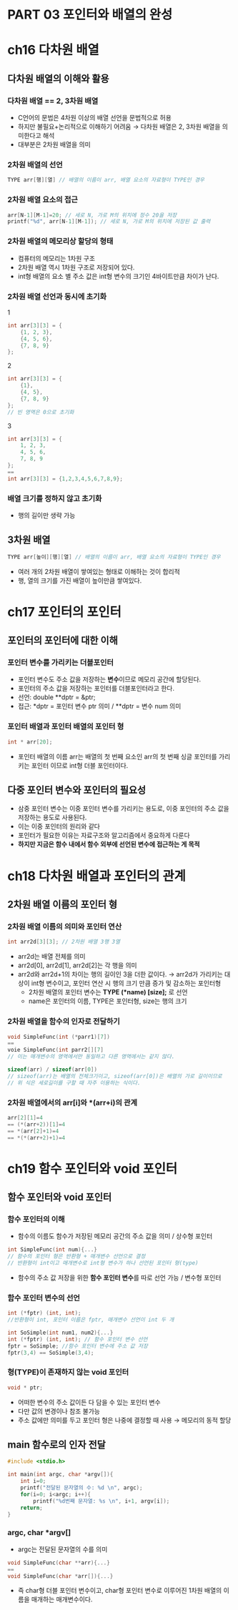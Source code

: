 # PART 03 포인터와 배열의 완성

# ch16 다차원 배열

## 다차원 배열의 이해와 활용

### 다차원 배열 == 2, 3차원 배열

- C언어의 문법은 4차원 이상의 배열 선언을 문법적으로 허용
- 하지만 불필요+논리적으로 이해하기 어려움 → 다차원 배열은 2, 3차원 배열을 의미한다고 해석
- 대부분은 2차원 배열을 의미

### 2차원 배열의 선언

```c
TYPE arr[행][열] // 배열의 이름이 arr, 배열 요소의 자료형이 TYPE인 경우
```

### 2차원 배열 요소의 접근

```c
arr[N-1][M-1]=20; // 세로 N, 가로 M의 위치에 정수 20을 저장
printf("%d", arr[N-1][M-1]); // 세로 N, 가로 M의 위치에 저장된 값 출력
```

### 2차원 배열의 메모리상 할당의 형태

- 컴퓨터의 메모리는 1차원 구조
- 2차원 배열 역시 1차원 구조로 저장되어 있다.
- int형 배열의 요소 별 주소 값은 int형 변수의 크기인 4바이트만큼 차이가 난다.

### 2차원 배열 선언과 동시에 초기화

1

```c
int arr[3][3] = {
	{1, 2, 3},
	{4, 5, 6},
	{7, 8, 9}
};
```

2

```c
int arr[3][3] = {
	{1},
	{4, 5},
	{7, 8, 9}
};
// 빈 영역은 0으로 초기화
```

3

```c
int arr[3][3] = {
	1, 2, 3,
	4, 5, 6,
	7, 8, 9
};
==
int arr[3][3] = {1,2,3,4,5,6,7,8,9};
```

### 배열 크기를 정하지 않고 초기화

- 행의 길이만 생략 가능

## 3차원 배열

```c
TYPE arr[높이][행][열] // 배열의 이름이 arr, 배열 요소의 자료형이 TYPE인 경우
```

- 여러 개의 2차원 배열이 쌓여있는 형태로 이해하는 것이 합리적
- 행, 열의 크기를 가진 배열이 높이만큼 쌓여있다.

# ch17 포인터의 포인터

## 포인터의 포인터에 대한 이해

### 포인터 변수를 가리키는 더블포인터

- 포인터 변수도 주소 값을 저장하는 **변수**이므로 메모리 공간에 할당된다.
- 포인터의 주소 값을 저장하는 포인터를 더블포인터라고 한다.
- 선언: double \*\*dptr = &ptr;
- 접근: \*dptr = 포인터 변수 ptr 의미 / \*\*dptr = 변수 num 의미

### 포인터 배열과 포인터 배열의 포인터 형

```c
int * arr[20];
```

- 포인터 배열의 이름 arr는 배열의 첫 번째 요소인 arr의 첫 번째 싱글 포인터를 가리키는 포인터 이므로 int형 더블 포인터이다.

## 다중 포인터 변수와 포인터의 필요성

- 삼중 포인터 변수는 이중 포인터 변수를 가리키는 용도로, 이중 포인터의 주소 값을 저장하는 용도로 사용된다.
- 이는 이중 포인터의 원리와 같다
- 포인터가 필요한 이유는 자료구조와 알고리즘에서 중요하게 다룬다
- **하지만 지금은 함수 내에서 함수 외부에 선언된 변수에 접근하는 게 목적**

# ch18 다차원 배열과 포인터의 관계

## 2차원 배열 이름의 포인터 형

### 2차원 배열 이름의 의미와 포인터 연산

```c
int arr2d[3][3]; // 2차원 배열 3행 3열
```

- arr2d는 배열 전체를 의미
- arr2d[0], arr2d[1], arr2d[2]는 각 행을 의미
- arr2d와 arr2d+1의 차이는 행의 길이인 3을 더한 값이다.
  → arr2d가 가리키는 대상이 int형 변수이고, 포인터 연산 시 행의 크기 만큼 증가 및 감소하는 포인터형
  - 2차원 배열의 포인터 변수는 **TYPE (\*name) [size];** 로 선언
  - name은 포인터의 이름, TYPE은 포인터형, size는 행의 크기

### 2차원 배열을 함수의 인자로 전달하기

```c
void SimpleFunc(int (*parr1)[7])
==
voie SimpleFunc(int parr2[][7]
// 이는 매개변수의 영역에서만 동일하고 다른 영역에서는 같지 않다.
```

```c
sizeof(arr) / sizeof(arr[0])
// sizeof(arr)는 배열의 전체크기이고, sizeof(arr[0])은 배열의 가로 길이이므로
// 위 식은 세로길이를 구할 때 자주 이용하는 식이다.
```

### 2차원 배열에서의 arr[i]와 \*(arr+i)의 관계

```c
arr[2][1]=4
== (*(arr+2))[1]=4
== *(arr[2]+1)=4
== *(*(arr+2)+1)=4
```

# ch19 함수 포인터와 void 포인터

## 함수 포인터와 void 포인터

### 함수 포인터의 이해

- 함수의 이름도 함수가 저장된 메모리 공간의 주소 값을 의미 / 상수형 포인터

```c
int SimpleFunc(int num){...}
// 함수의 포인터 형은 반환형 + 매개변수 선언으로 결정
// 반환형이 int이고 매개변수로 int형 변수가 하나 선언된 포인터 형(type)
```

- 함수의 주소 값 저장을 위한 **함수 포인터 변수**를 따로 선언 가능 / 변수형 포인터

### 함수 포인터 변수의 선언

```c
int (*fptr) (int, int);
//반환형이 int, 포인터 이름은 fptr, 매개변수 선언이 int 두 개
```

```c
int SoSimple(int num1, num2){...}
int (*fptr) (int, int); // 함수 포인터 변수 선언
fptr = SoSimple; //함수 포인터 변수에 주소 값 저장
fptr(3,4) == SoSimple(3,4);
```

### 형(TYPE)이 존재하지 않는 void 포인터

```c
void * ptr;
```

- 어떠한 변수의 주소 값이든 다 담을 수 있는 포인터 변수
- 다만 값의 변경이나 참조 불가능
- 주소 값에만 의미를 두고 포인터 형은 나중에 결정할 때 사용 → 메모리의 동적 할당

## main 함수로의 인자 전달

```c
#include <stdio.h>

int main(int argc, char *argv[]){
	int i=0;
	printf("전달된 문자열의 수: %d \n", argc);
	for(i=0; i<argc; i++){
		printf("%d번째 문자열: %s \n", i+1, argv[i]);
	return;
}
```

### argc, char \*argv[]

- argc는 전달된 문자열의 수를 의미

```c
void SimpleFunc(char **arr){...}
==
void SimpleFunc(char *arr[]){...}
```

- 즉 char형 더블 포인터 변수이고, char형 포인터 변수로 이루어진 1차원 배열의 이름을 매개하는 매개변수이다.
